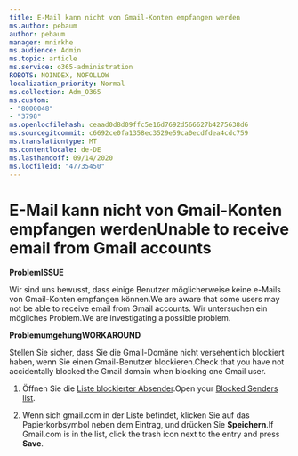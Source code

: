 ```yaml
---
title: E-Mail kann nicht von Gmail-Konten empfangen werden
ms.author: pebaum
author: pebaum
manager: mnirkhe
ms.audience: Admin
ms.topic: article
ms.service: o365-administration
ROBOTS: NOINDEX, NOFOLLOW
localization_priority: Normal
ms.collection: Adm_O365
ms.custom:
- "8000048"
- "3798"
ms.openlocfilehash: ceaad0d8d09ffc5e16d7692d566627b4275638d6
ms.sourcegitcommit: c6692ce0fa1358ec3529e59ca0ecdfdea4cdc759
ms.translationtype: MT
ms.contentlocale: de-DE
ms.lasthandoff: 09/14/2020
ms.locfileid: "47735450"
---
```

# <a name="unable-to-receive-email-from-gmail-accounts"></a><span data-ttu-id="3258c-102">E-Mail kann nicht von Gmail-Konten empfangen werden</span><span class="sxs-lookup"><span data-stu-id="3258c-102">Unable to receive email from Gmail accounts</span></span>

<span data-ttu-id="3258c-103">**Problem**</span><span class="sxs-lookup"><span data-stu-id="3258c-103">**ISSUE**</span></span>

<span data-ttu-id="3258c-104">Wir sind uns bewusst, dass einige Benutzer möglicherweise keine e-Mails von Gmail-Konten empfangen können.</span><span class="sxs-lookup"><span data-stu-id="3258c-104">We are aware that some users may not be able to receive email from Gmail accounts.</span></span> <span data-ttu-id="3258c-105">Wir untersuchen ein mögliches Problem.</span><span class="sxs-lookup"><span data-stu-id="3258c-105">We are investigating a possible problem.</span></span>

<span data-ttu-id="3258c-106">**Problemumgehung**</span><span class="sxs-lookup"><span data-stu-id="3258c-106">**WORKAROUND**</span></span>

<span data-ttu-id="3258c-107">Stellen Sie sicher, dass Sie die Gmail-Domäne nicht versehentlich blockiert haben, wenn Sie einen Gmail-Benutzer blockieren.</span><span class="sxs-lookup"><span data-stu-id="3258c-107">Check that you have not accidentally blocked the Gmail domain when blocking one Gmail user.</span></span>

1. <span data-ttu-id="3258c-108">Öffnen Sie die [Liste blockierter Absender](https://go.microsoft.com/fwlink/?linkid=2121010).</span><span class="sxs-lookup"><span data-stu-id="3258c-108">Open your [Blocked Senders list](https://go.microsoft.com/fwlink/?linkid=2121010).</span></span>

2. <span data-ttu-id="3258c-109">Wenn sich gmail.com in der Liste befindet, klicken Sie auf das Papierkorbsymbol neben dem Eintrag, und drücken Sie **Speichern**.</span><span class="sxs-lookup"><span data-stu-id="3258c-109">If Gmail.com is in the list, click the trash icon next to the entry and press **Save**.</span></span>
